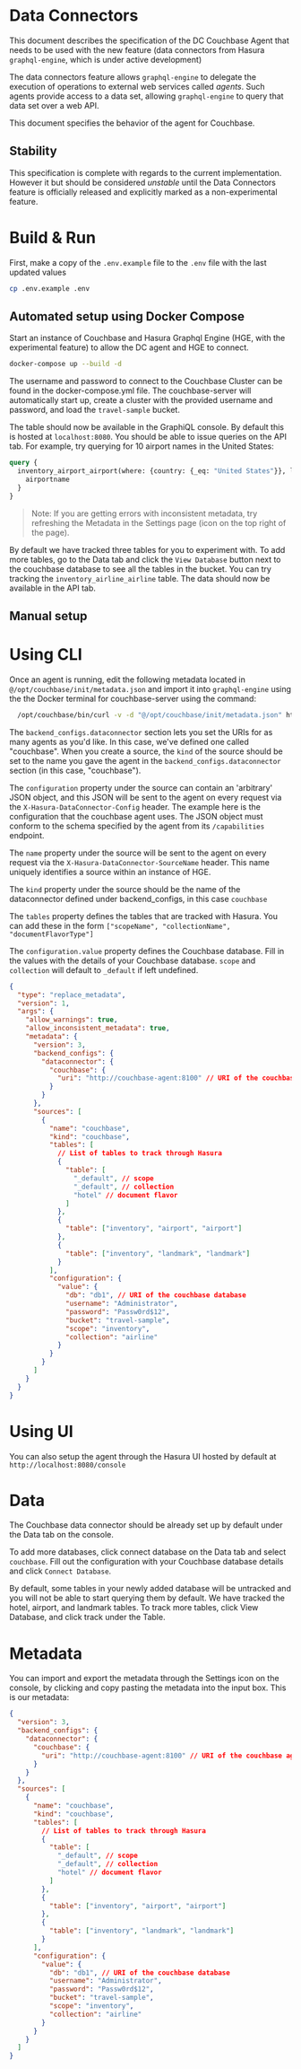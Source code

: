 # Data Connectors

This document describes the specification of the DC Couchbase Agent that needs to be used with the new feature (data connectors from Hasura `graphql-engine`, which is under active development)

The data connectors feature allows `graphql-engine` to delegate the execution of operations to external web services called _agents_. Such agents provide access to a data set, allowing `graphql-engine` to query that data set over a web API.

This document specifies the behavior of the agent for Couchbase.

## Stability

This specification is complete with regards to the current implementation. However it but should be considered _unstable_ until the Data Connectors feature is officially released and explicitly marked as a non-experimental feature.

# Build & Run

First, make a copy of the `.env.example` file to the `.env` file with the last updated values

```sh
cp .env.example .env
```

## Automated setup using Docker Compose

Start an instance of Couchbase and Hasura Graphql Engine (HGE, with the
experimental feature) to allow the DC agent and HGE to connect.

```sh
docker-compose up --build -d
```

The username and password to connect to the Couchbase Cluster can be found in the docker-compose.yml file. The couchbase-server will automatically start up, create a cluster with the provided username and password, and load the `travel-sample` bucket.

The table should now be available in the GraphiQL console. By default this is hosted at `localhost:8080`. You should be able to issue queries on the API tab. For example, try querying for 10 airport names in the United States:

```graphql
query {
  inventory_airport_airport(where: {country: {_eq: "United States"}}, limit: 10) {
    airportname
  }
}
```

> Note: If you are getting errors with inconsistent metadata, try refreshing the Metadata in the Settings page (icon on the top right of the page).

By default we have tracked three tables for you to experiment with. To add more tables, go to the Data tab and click the `View Database` button next to the couchbase database to see all the tables in the bucket. You can try tracking the `inventory_airline_airline` table. The data should now be available in the API tab.

## Manual setup

# Using CLI

Once an agent is running, edit the following metadata located in `@/opt/couchbase/init/metadata.json` and import it into `graphql-engine` using the the Docker terminal for couchbase-server using the command:

```sh
  /opt/couchbase/bin/curl -v -d "@/opt/couchbase/init/metadata.json" http://hasura:8080/v1/metadata
```

The `backend_configs.dataconnector` section lets you set the URIs for as many agents as you'd like. In this case, we've defined one called "couchbase". When you create a source, the `kind` of the source should be set to the name you gave the agent in the `backend_configs.dataconnector` section (in this case, "couchbase").

The `configuration` property under the source can contain an 'arbitrary' JSON object, and this JSON will be sent to the agent on every request via the `X-Hasura-DataConnector-Config` header. The example here is the configuration that the couchbase agent uses. The JSON object must conform to the schema specified by the agent from its `/capabilities` endpoint.

The `name` property under the source will be sent to the agent on every request via the `X-Hasura-DataConnector-SourceName` header. This name uniquely identifies a source within an instance of HGE.

The `kind` property under the source should be the name of the dataconnector defined under backend_configs, in this case `couchbase`

The `tables` property defines the tables that are tracked with Hasura. You can add these in the form `["scopeName", "collectionName", "documentFlavorType"]`

The `configuration.value` property defines the Couchbase database. Fill in the values with the details of your Couchbase database. `scope` and `collection` will default to `_default` if left undefined.

```json
{
  "type": "replace_metadata",
  "version": 1,
  "args": {
    "allow_warnings": true,
    "allow_inconsistent_metadata": true,
    "metadata": {
      "version": 3,
      "backend_configs": {
        "dataconnector": {
          "couchbase": {
            "uri": "http://couchbase-agent:8100" // URI of the couchbase agent
          }
        }
      },
      "sources": [
        {
          "name": "couchbase",
          "kind": "couchbase",
          "tables": [
            // List of tables to track through Hasura
            {
              "table": [
                "_default", // scope
                "_default", // collection
                "hotel" // document flavor
              ]
            },
            {
              "table": ["inventory", "airport", "airport"]
            },
            {
              "table": ["inventory", "landmark", "landmark"]
            }
          ],
          "configuration": {
            "value": {
              "db": "db1", // URI of the couchbase database
              "username": "Administrator",
              "password": "Passw0rd$12",
              "bucket": "travel-sample",
              "scope": "inventory",
              "collection": "airline"
            }
          }
        }
      ]
    }
  }
}
```

# Using UI

You can also setup the agent through the Hasura UI hosted by default at `http://localhost:8080/console`

# Data

The Couchbase data connector should be already set up by default under the Data tab on the console.

To add more databases, click connect database on the Data tab and select `couchbase`. Fill out the configuration with your Couchbase database details and click `Connect Database`.

By default, some tables in your newly added database will be untracked and you will not be able to start querying them by default. We have tracked the hotel, airport, and landmark tables. To track more tables, click View Database, and click track under the Table.

# Metadata

You can import and export the metadata through the Settings icon on the console, by clicking and copy pasting the metadata into the input box. This is our metadata:

```json
{
  "version": 3,
  "backend_configs": {
    "dataconnector": {
      "couchbase": {
        "uri": "http://couchbase-agent:8100" // URI of the couchbase agent
      }
    }
  },
  "sources": [
    {
      "name": "couchbase",
      "kind": "couchbase",
      "tables": [
        // List of tables to track through Hasura
        {
          "table": [
            "_default", // scope
            "_default", // collection
            "hotel" // document flavor
          ]
        },
        {
          "table": ["inventory", "airport", "airport"]
        },
        {
          "table": ["inventory", "landmark", "landmark"]
        }
      ],
      "configuration": {
        "value": {
          "db": "db1", // URI of the couchbase database
          "username": "Administrator",
          "password": "Passw0rd$12",
          "bucket": "travel-sample",
          "scope": "inventory",
          "collection": "airline"
        }
      }
    }
  ]
}
```
